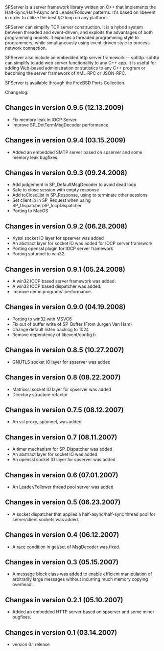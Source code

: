 SPServer is a server framework library written on C++ that implements the Half-Sync/Half-Async and Leader/Follower patterns. It's based on libevent in order to utilize the best I/O loop on any platform.

SPServer can simplify TCP server construction. It is a hybrid system between threaded and event-driven, and exploits the advantages of both programming models. It exposes a threaded programming style to programmers, while simultaneously using event-driven style to process network connection.

SPServer also include an embedded http server framework -- sphttp. sphttp can simplify to add web server functionality to any C++ app. It is useful for adding Web-based administration or statistics to any C++ program or becoming the server framework of XML-RPC or JSON-RPC.

SPServer is available through the FreeBSD Ports Collection.


Changelog:

Changes in version 0.9.5 (12.13.2009)
-------------------------------------
* Fix memory leak in IOCP Server.
* Improve SP_DotTermMsgDecoder performance.

Changes in version 0.9.4 (03.15.2009)
-------------------------------------
* Added an embedded SMTP server based on spserver and some memory leak bugfixes.

Changes in version 0.9.3 (09.24.2008)
-------------------------------------
* Add judgement in SP_DefaultMsgDecoder to avoid dead loop
* Safe to close session with empty response
* Add toCloseList in SP_Response, using to terminate other sessions
* Set client ip in SP_Request when using SP_Dispatcher/SP_IocpDispatcher
* Porting to MacOS

Changes in version 0.9.2 (06.28.2008)
-------------------------------------
* Xyssl socket IO layer for spserver was added
* An abstract layer for socket IO was added for IOCP server framework
* Porting openssl plugin for IOCP server framework
* Porting sptunnel to win32

Changes in version 0.9.1 (05.24.2008)
-------------------------------------
* A win32 IOCP based server framework was added.
* A win32 IOCP based dispatcher was added.
* Improve demo programs' performance.

Changes in version 0.9.0 (04.19.2008)
-------------------------------------
* Porting to win32 with MSVC6
* Fix out of buffer write of SP_Buffer (From Jurgen Van Ham)
* Change default listen backlog to 1024
* Remove dependency of libevent/config.h

Changes in version 0.8.5 (10.27.2007)
-------------------------------------
* GNUTLS socket IO layer for spserver was added

Changes in version 0.8 (08.22.2007)
-------------------------------------
* Matrixssl socket IO layer for spserver was added
* Directory structure refactor

Changes in version 0.7.5 (08.12.2007)
-------------------------------------
* An ssl proxy, sptunnel, was added

Changes in version 0.7 (08.11.2007)
-------------------------------------
* A timer mechanism for SP_Dispatcher was added
* An abstract layer for socket IO was added
* An openssl socket IO layer for spserver was added

Changes in version 0.6 (07.01.2007)
-------------------------------------
* An Leader/Follower thread pool server was added

Changes in version 0.5 (06.23.2007)
-------------------------------------
* A socket dispatcher that applies a half-async/half-sync thread pool for server/client sockets was added.

Changes in version 0.4 (06.12.2007)
-------------------------------------
* A race condition in get/set of MsgDecoder was fixed.

Changes in version 0.3 (05.15.2007)
-------------------------------------
* A message block class was added to enable efficient manipulation of arbitrarily large messages without incurring much memory copying overhead.

Changes in version 0.2.1 (05.10.2007)
-------------------------------------
* Added an embedded HTTP server based on spserver and some minor bugfixes.

Changes in version 0.1 (03.14.2007)
-------------------------------------
* version 0.1 release
